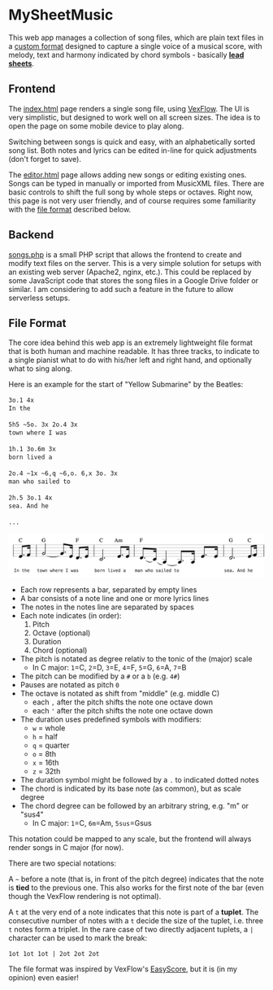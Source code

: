 # MySheetMusic

This web app manages a collection of song files, which are plain text files in a
[custom format](#file-format) designed to capture a single voice of a musical score,
with melody, text and harmony indicated by chord symbols - basically **[lead sheets](https://en.wikipedia.org/wiki/Lead_sheet)**.

## Frontend

The [index.html](index.html) page renders a single song file, using [VexFlow](https://www.vexflow.com/). The UI is very simplistic, but designed to work well on all screen sizes.
The idea is to open the page on some mobile device to play along.

Switching between songs is quick and easy, with an alphabetically sorted song list.
Both notes and lyrics can be edited in-line for quick adjustments (don't forget to save).

The [editor.html](editor.html) page allows adding new songs or editing existing
ones. Songs can be typed in manually or imported from MusicXML files. There are
basic controls to shift the full song by whole steps or octaves. Right now,
this page is not very user friendly, and of course requires some familiarity with
the [file format](#file-format) described below.

## Backend

[songs.php](songs.php) is a small PHP script that allows the frontend
to create and modify text files on the server. This is a very simple solution
for setups with an existing web server (Apache2, nginx, etc.). This could be
replaced by some JavaScript code that stores the song files in a Google Drive
folder or similar. I am considering to add such a feature in the future to allow
serverless setups.

## File Format

The core idea behind this web app is an extremely lightweight file format
that is both human and machine readable. It has three tracks, to indicate to
a single pianist what to do with his/her left and right hand, and optionally
what to sing along.

Here is an example for the start of "Yellow Submarine" by the Beatles:

```
3o.1 4x
In the

5h5 ~5o. 3x 2o.4 3x
town where I was

1h.1 3o.6m 3x
born lived a

2o.4 ~1x ~6,q ~6,o. 6,x 3o. 3x
man who sailed to

2h.5 3o.1 4x
sea. And he

...
```

![](example.png)

- Each row represents a bar, separated by empty lines
- A bar consists of a note line and one or more lyrics lines
- The notes in the notes line are separated by spaces
- Each note indicates (in order):
  1. Pitch
  2. Octave (optional)
  3. Duration
  4. Chord (optional)
- The pitch is notated as degree relativ to the tonic of the (major) scale
  - In C major: `1`=C, `2`=D, `3`=E, `4`=F, `5`=G, `6`=A, `7`=B
- The pitch can be modified by a `#` or a `b` (e.g. `4#`)
- Pauses are notated as pitch `0`
- The octave is notated as shift from "middle" (e.g. middle C)
  - each `,` after the pitch shifts the note one octave down
  - each `'` after the pitch shifts the note one octave down
- The duration uses predefined symbols with modifiers:
  - `w` = whole
  - `h` = half
  - `q` = quarter
  - `o` = 8th
  - `x` = 16th
  - `z` = 32th
- The duration symbol might be followed by a `.` to indicated dotted notes
- The chord is indicated by its base note (as common), but as scale degree
- The chord degree can be followed by an arbitrary string, e.g. "m" or "sus4"
  - In C major: `1`=C, `6m`=Am, `5sus`=Gsus

This notation could be mapped to any scale, but the frontend will always
render songs in C major (for now).

There are two special notations:

A `~` before a note (that is, in front of the pitch degree) indicates that the
note is **tied** to the previous one. This also works for the first note of the bar
(even though the VexFlow rendering is not optimal).

A `t` at the very end of a note indicates that this note is part of a **tuplet**.
The consecutive number of notes with a `t` decide the size of the tuplet, i.e.
three `t` notes form a triplet. In the rare case of two directly adjacent tuplets,
a `|` character can be used to mark the break:

```
1ot 1ot 1ot | 2ot 2ot 2ot
```

The file format was inspired by VexFlow's [EasyScore](https://github.com/0xfe/vexflow/wiki/Using-EasyScore), but it is (in my opinion) even easier!
